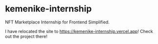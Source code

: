 # kemenike-internship
NFT Marketplace Internship for Frontend Simplified.


I have relocated the site to https://kemenike-internship.vercel.app! 
Check out the project there!
